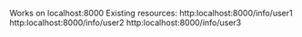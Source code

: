 Works on localhost:8000
Existing resources:
    http:localhost:8000/info/user1
    http:localhost:8000/info/user2
    http:localhost:8000/info/user3